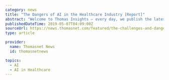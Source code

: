```yaml
---
category: news
title: "The Dangers of AI in the Healthcare Industry [Report]"
abstract: "Welcome to Thomas Insights — every day, we publish the latest news and analysis to keep our readers up to date on what’s happening in industry. Sign up here to get the day’s top stories delivered straight to your inbox. While artificial intelligence ..."
publishedDateTime: 2019-05-07T04:09:00Z
sourceUrl: https://news.thomasnet.com/featured/the-challenges-and-dangers-of-ai-in-the-health-care-industry-report/
type: article

provider:
  name: Thomasnet News
  id: thomasnetnews

topics:
  - AI
  - AI in Healthcare
---
```

